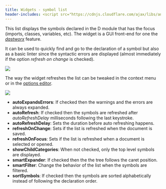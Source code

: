 ```yaml
---
title: Widgets - symbol list
header-includes: <script src="https://cdnjs.cloudflare.com/ajax/libs/anchor-js/4.2.2/anchor.min.js"></script>
---
```


This list displays the symbols declared in the D module that has the focus (imports, classes, variables, etc).
The widget is a GUI front-end for one the [_dastworx_](https://gitlab.com/basile.b/dexed/-/tree/master/dastworx) feature.

It can be used to quickly find and go to the declaration of a symbol but also as a basic linter since the syntactic errors are displayed (almost immediately if the option _refresh on change_ is checked).

![](img/symbol_list.png)

The way the widget refreshes the list can be tweaked in the context menu or in the [options editor](widgets_options_editor.html).

![](img/options_symbol_list.png)

- **autoExpandsErrors**: If checked then the warnings and the errors are always expanded.
- **autoRefresh**: If checked then the symbols are refreshed after _autoRefreshDelay_ milliseconds following the last keystroke.
- **autoRefreshDelay**: Sets the duration before auto refreshing happens.
- **refreshOnChange**: Sets if the list is refreshed when the document is saved.
- **refreshOnFocus**: Sets if the list is refreshed when a document is selected or opened.
- **showChildCategories**: When not checked, only the top level symbols are displayed.
- **smartExpander**: If checked then the the tree follows the caret position.
- **smartFilter**: Change the behavior of the list when the symbols are filtered.
- **sortSymbols**: If checked then the symbols are sorted alphabetically instead of following the declaration order.

<script>anchors.add();</script>
